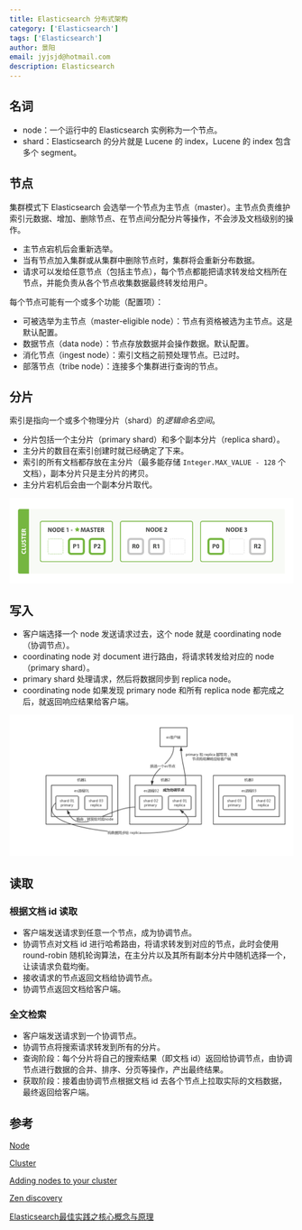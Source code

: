 ```yaml
---
title: Elasticsearch 分布式架构
category: ['Elasticsearch']
tags: ['Elasticsearch']
author: 景阳
email: jyjsjd@hotmail.com
description: Elasticsearch
---
```


## 名词

- node：一个运行中的 Elasticsearch 实例称为一个节点。
- shard：Elasticsearch 的分片就是 Lucene 的 index，Lucene 的 index 包含多个 segment。

## 节点

集群模式下 Elasticsearch 会选举一个节点为主节点（master）。主节点负责维护索引元数据、增加、删除节点、在节点间分配分片等操作，不会涉及文档级别的操作。
- 主节点宕机后会重新选举。
- 当有节点加入集群或从集群中删除节点时，集群将会重新分布数据。
- 请求可以发给任意节点（包括主节点），每个节点都能把请求转发给文档所在节点，并能负责从各个节点收集数据最终转发给用户。

每个节点可能有一个或多个功能（配置项）：
- 可被选举为主节点（master-eligible node）：节点有资格被选为主节点。这是默认配置。
- 数据节点（data node）：节点存放数据并会操作数据。默认配置。
- 消化节点（ingest node）：索引文档之前预处理节点。已过时。
- 部落节点（tribe node）：连接多个集群进行查询的节点。

## 分片

索引是指向一个或多个物理分片（shard）的*逻辑命名空间*。
- 分片包括一个主分片（primary shard）和多个副本分片（replica shard）。
- 主分片的数目在索引创建时就已经确定了下来。
- 索引的所有文档都存放在主分片（最多能存储 `Integer.MAX_VALUE - 128` 个文档），副本分片只是主分片的拷贝。
- 主分片宕机后会由一个副本分片取代。

![node.png](/assets/img/elasticsearch/node.png)

## 写入

- 客户端选择一个 node 发送请求过去，这个 node 就是 coordinating node（协调节点）。
- coordinating node 对 document 进行路由，将请求转发给对应的 node（primary shard）。
- primary shard 处理请求，然后将数据同步到 replica node。
- coordinating node 如果发现 primary node 和所有 replica node 都完成之后，就返回响应结果给客户端。

![es-write.png](/assets/img/elasticsearch/es-write.png)


## 读取

### 根据文档 id 读取

- 客户端发送请求到任意一个节点，成为协调节点。
- 协调节点对文档 id 进行哈希路由，将请求转发到对应的节点，此时会使用 round-robin 随机轮询算法，在主分片以及其所有副本分片中随机选择一个，让读请求负载均衡。
- 接收请求的节点返回文档给协调节点。
- 协调节点返回文档给客户端。

### 全文检索

- 客户端发送请求到一个协调节点。
- 协调节点将搜索请求转发到所有的分片。
- 查询阶段：每个分片将自己的搜索结果（即文档 id）返回给协调节点，由协调节点进行数据的合并、排序、分页等操作，产出最终结果。
- 获取阶段：接着由协调节点根据文档 id 去各个节点上拉取实际的文档数据，最终返回给客户端。

## 参考

[Node](https://www.elastic.co/guide/en/elasticsearch/reference/current/modules-node.html)

[Cluster](https://www.elastic.co/guide/en/elasticsearch/reference/current/modules-cluster.html)

[Adding nodes to your cluster](https://www.elastic.co/guide/en/elasticsearch/reference/current/add-elasticsearch-nodes.html)

[Zen discovery](https://www.elastic.co/guide/en/elasticsearch/reference/current/modules-discovery-zen.html)

[Elasticsearch最佳实践之核心概念与原理](https://blog.csdn.net/zwgdft/article/details/83619905)
